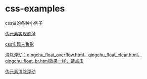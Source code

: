 # css-examples
css做的各种小例子

[伪元素实现涟漪]( https://smile-ucas.github.io/css-examples/index.html)


[css实现三角形](https://smile-ucas.github.io/css-examples/css_triangle.html)

[清除浮动：qingchu_float_overflow.html，qingchu_float_clear.html，qingchu_float_br.html效果一样，请点击](https://smile-ucas.github.io/css-examples/qingchu_float_overflow.html)


[伪元素清除浮动](https://smile-ucas.github.io/css-examples/qingchu_float_weiyuansu.html)
